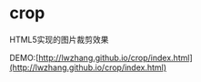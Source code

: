 # crop

HTML5实现的图片裁剪效果

DEMO:[http://lwzhang.github.io/crop/index.html](http://lwzhang.github.io/crop/index.html)
